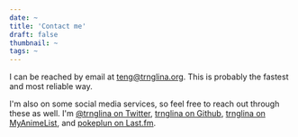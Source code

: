 ```yaml
---
date: ~
title: 'Contact me'
draft: false
thumbnail: ~
tags: ~
---
```


I can be reached by email at [teng@trnglina.org](mailto:teng@trnglina.org). This is probably the fastest and most reliable way.

I'm also on some social media services, so feel free to reach out through these as well. I'm <a href="https://twitter.com/trnglina" target="_blank" rel="noopener noreferrer">@trnglina on Twitter</a>, <a href="https://github.com/trnglina" target="_blank" rel="noopener noreferrer">trnglina on Github</a>, <a href="https://myanimelist.net/animelist/trnglina" target="_blank" rel="noopener noreferrer">trnglina on MyAnimeList</a>, and <a href="https://www.last.fm/user/pokeplun" target="_blank" rel="noopener noreferrer">pokeplun on Last.fm</a>.
